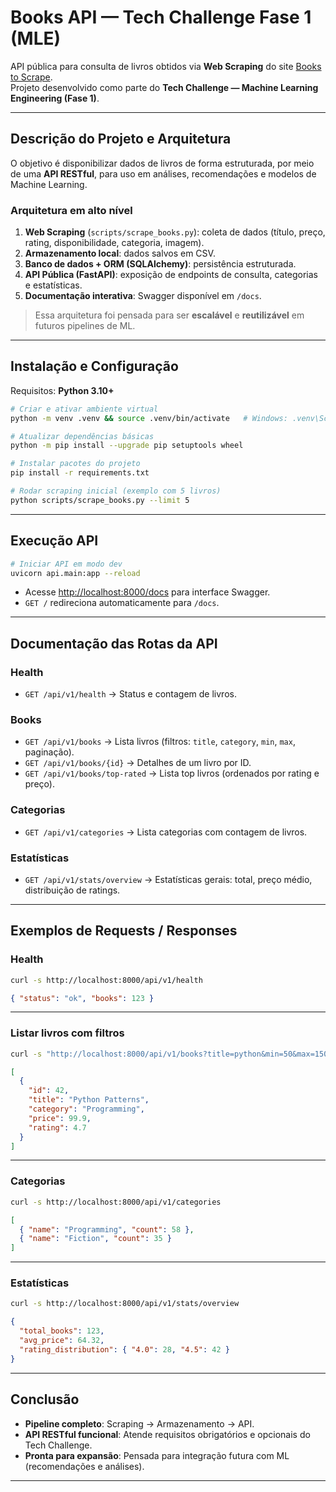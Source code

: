 # Books API — Tech Challenge Fase 1 (MLE)

API pública para consulta de livros obtidos via **Web Scraping** do site [Books to Scrape](https://books.toscrape.com/).  
Projeto desenvolvido como parte do **Tech Challenge — Machine Learning Engineering (Fase 1)**.

---

## Descrição do Projeto e Arquitetura

O objetivo é disponibilizar dados de livros de forma estruturada, por meio de uma **API RESTful**, para uso em análises, recomendações e modelos de Machine Learning.

### Arquitetura em alto nível
1. **Web Scraping** (`scripts/scrape_books.py`): coleta de dados (título, preço, rating, disponibilidade, categoria, imagem).
2. **Armazenamento local**: dados salvos em CSV.
3. **Banco de dados + ORM (SQLAlchemy)**: persistência estruturada.
4. **API Pública (FastAPI)**: exposição de endpoints de consulta, categorias e estatísticas.
5. **Documentação interativa**: Swagger disponível em `/docs`.

> Essa arquitetura foi pensada para ser **escalável** e **reutilizável** em futuros pipelines de ML.

---

## Instalação e Configuração

Requisitos: **Python 3.10+**

```bash
# Criar e ativar ambiente virtual
python -m venv .venv && source .venv/bin/activate   # Windows: .venv\Scripts\activate

# Atualizar dependências básicas
python -m pip install --upgrade pip setuptools wheel

# Instalar pacotes do projeto
pip install -r requirements.txt

# Rodar scraping inicial (exemplo com 5 livros)
python scripts/scrape_books.py --limit 5
```

---

## Execução API

```bash
# Iniciar API em modo dev
uvicorn api.main:app --reload
```

- Acesse [http://localhost:8000/docs](http://localhost:8000/docs) para interface Swagger.
- `GET /` redireciona automaticamente para `/docs`.

---

## Documentação das Rotas da API

### Health
- `GET /api/v1/health` → Status e contagem de livros.

### Books
- `GET /api/v1/books` → Lista livros (filtros: `title`, `category`, `min`, `max`, paginação).
- `GET /api/v1/books/{id}` → Detalhes de um livro por ID.
- `GET /api/v1/books/top-rated` → Lista top livros (ordenados por rating e preço).

### Categorias
- `GET /api/v1/categories` → Lista categorias com contagem de livros.

### Estatísticas
- `GET /api/v1/stats/overview` → Estatísticas gerais: total, preço médio, distribuição de ratings.

---

## Exemplos de Requests / Responses

### Health
```bash
curl -s http://localhost:8000/api/v1/health
```
```json
{ "status": "ok", "books": 123 }
```

---

### Listar livros com filtros
```bash
curl -s "http://localhost:8000/api/v1/books?title=python&min=50&max=150&limit=5"
```
```json
[
  {
    "id": 42,
    "title": "Python Patterns",
    "category": "Programming",
    "price": 99.9,
    "rating": 4.7
  }
]
```

---

### Categorias
```bash
curl -s http://localhost:8000/api/v1/categories
```
```json
[
  { "name": "Programming", "count": 58 },
  { "name": "Fiction", "count": 35 }
]
```

---

### Estatísticas
```bash
curl -s http://localhost:8000/api/v1/stats/overview
```
```json
{
  "total_books": 123,
  "avg_price": 64.32,
  "rating_distribution": { "4.0": 28, "4.5": 42 }
}
```

---

## Conclusão

- **Pipeline completo**: Scraping → Armazenamento → API.
- **API RESTful funcional**: Atende requisitos obrigatórios e opcionais do Tech Challenge.
- **Pronta para expansão**: Pensada para integração futura com ML (recomendações e análises).

---
